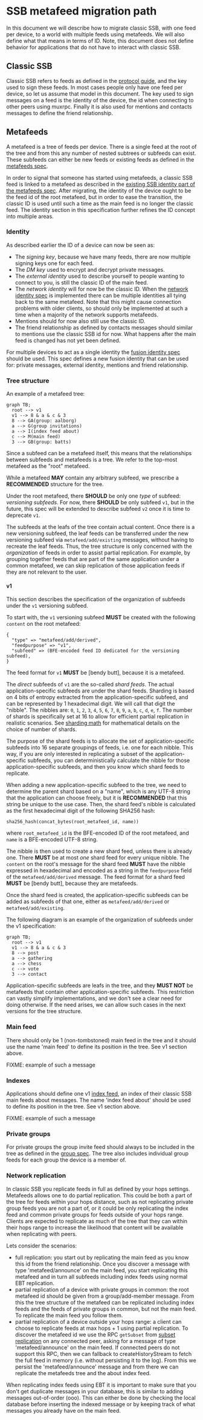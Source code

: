 # SSB metafeed migration path

In this document we will describe how to migrate classic SSB, with one
feed per device, to a world with multiple feeds using metafeeds. We
will also define what that means in terms of ID. Note, this document
does not define behavior for applications that do not have to interact
with classic SSB.

## Classic SSB

Classic SSB refers to feeds as defined in the [protocol guide], and
the key used to sign these feeds. In most cases people only have one
feed per device, so let us assume that model in this document. The key
used to sign messages on a feed is the identity of the device, the id
when connecting to other peers using muxrpc. Finally it is also used
for mentions and contacts messages to define the friend relationship.

## Metafeeds

A metafeed is a tree of feeds per device. There is a single feed at
the root of the tree and from this any number of nested subtrees or
subfeeds can exist. These subfeeds can either be new feeds or existing
feeds as defined in the [metafeeds spec].

In order to signal that someone has started using metafeeds, a classic
SSB feed is linked to a metafeed as described in the [existing SSB
identity part of the metafeeds spec]. After migrating, the identity of
the device ought to be the feed id of the root metafeed, but in order
to ease the transition, the classic ID is used until such a time as
the main feed is no longer the classic feed. The identity section in
this specification further refines the ID concept into multiple areas.

### Identity

As described earlier the ID of a device can now be seen as:

- The *signing key*, because we have many feeds, there are now multiple
  signing keys one for each feed.
- The *DM key* used to encrypt and decrypt private messages.
- The *external identity* used to describe yourself to people wanting
  to connect to you, is still the classic ID of the main feed.
- The *network identity* will for now be the classic ID. When the
  [network identity spec] is implemented there can be multiple
  identities all tying back to the same metafeed. Note that this might
  cause connection problems with older clients, so should only be
  implemented at such a time when a majority of the network supports
  metafeeds.
- Mentions should for now also still use the classic ID.
- The friend relationship as defined by contacts messages should
  similar to mentions use the classic SSB id for now. What happens
  after the main feed is changed has not yet been defined.

For multiple devices to act as a single identity the [fusion identity
spec] should be used. This spec defines a new fusion identity that can
be used for: private messages, external identity, mentions and friend
relationship.

### Tree structure

An example of a metafeed tree:

```mermaid
graph TB;
  root --> v1
  v1 --> 8 & a & c & 3
  8 --> GA(group: aalborg)
  a --> G(group invitations)
  a --> I(index feed about)
  c --> M(main feed)
  3 --> GB(group: batts)
```

Since a subfeed can be a metafeed itself, this means that the
relationships between subfeeds and metafeeds is a tree. We refer to
the top-most metafeed as the "root" metafeed.

While a metafeed **MAY** contain any arbitrary subfeed, we prescribe a
**RECOMMENDED** structure for the tree.

Under the root metafeed, there **SHOULD** be only one *type* of
subfeed: *versioning subfeeds*. For now, there **SHOULD** be only
subfeed `v1`, but in the future, this spec will be extended to
describe subfeed `v2` once it is time to deprecate `v1`.

The subfeeds at the leafs of the tree contain actual content. Once
there is a new versioning subfeed, the leaf feeds can be transferred
under the new versioning subfeed via `metafeed/add/existing` messages,
without having to recreate the leaf feeds. Thus, the tree structure is
only concerned with the *organization* of feeds in order to assist
partial replication. For example, by grouping together feeds that are
part of the same application under a common metafeed, we can skip
replication of those application feeds if they are not relevant to the
user.

#### v1

This section describes the specification of the organization of
subfeeds under the `v1` versioning subfeed.

To start with, the `v1` versioning subfeed **MUST** be created with
the following `content` on the root metafeed:

```
{
  "type" => "metafeed/add/derived",
  "feedpurpose" => "v1",
  "subfeed" => (BFE-encoded feed ID dedicated for the versioning subfeed),
}
```

The feed format for `v1` **MUST** be [bendy butt], because it is a
metafeed.

The *direct* subfeeds of `v1` are the so-called *shard feeds*. The
actual application-specific subfeeds are under the shard
feeds. Sharding is based on 4 bits of entropy extracted from the
application-specific subfeed, and can be represented by 1 hexadecimal
digit. We will call that digit the "nibble".  The nibbles are: `0`,
`1`, `2`, `3`, `4`, `5`, `6`, `7`, `8`, `9`, `a`, `b`, `c`, `d`, `e`,
`f`. The number of shards is specifically set at 16 to allow for
efficient partial replication in realistic scenarios. See [sharding
math](./sharding-math.md) for mathematical details on the choice of
number of shards.

The purpose of the shard feeds is to allocate the set of
application-specific subfeeds into 16 separate groupings of feeds,
i.e. one for each nibble. This way, if you are only interested in
replicating a subset of the application-specific subfeeds, you can
deterministically calculate the nibble for those application-specific
subfeeds, and then you know which shard feeds to replicate.

When adding a new application-specific subfeed to the tree, we need to
determine the parent shard based on a "name", which is any UTF-8
string that the application can choose freely, but it is
**RECOMMENDED** that this string be unique to the use case. Then, the
shard feed's nibble is calculated as the first hexadecimal digit of
the following SHA256 hash:

```
sha256_hash(concat_bytes(root_metafeed_id, name))
```

where `root_metafeed_id` is the BFE-encoded ID of the root metafeed,
and `name` is a BFE-encoded UTF-8 string.

The nibble is then used to create a new shard feed, unless there is
already one. There **MUST** be at most *one* shard feed for every
unique nibble. The `content` on the root's message for the shard feed
**MUST** have the nibble expressed in hexadecimal and encoded as a
string in the `feedpurpose` field of the `metafeed/add/derived`
message. The feed format for a shard feed **MUST** be [bendy butt],
because they are metafeeds.

Once the shard feed is created, the application-specific subfeeds can
be added as subfeeds of that one, either as `metafeed/add/derived` or
`metafeed/add/existing`.

The following diagram is an example of the organization of subfeeds
under the v1 specification:

```mermaid
graph TB;
  root --> v1
  v1 --> 8 & a & c & 3
  8 --> post
  a --> gathering
  a --> chess
  c --> vote
  3 --> contact
```

Application-specific subfeeds are leafs in the tree, and they **MUST
NOT** be metafeeds that contain other application-specific
subfeeds. This restriction can vastly simplify implementations, and we
don't see a clear need for doing otherwise. If the need arises, we can
allow such cases in the next versions for the tree structure.

### Main feed

There should only be 1 (non-tombstoned) main feed in the tree and it
should use the name 'main feed' to define its position in the
tree. See v1 section above.

FIXME: example of such a message

### Indexes

Applications should define one v1 [index feed], an index of their
classic SSB main feeds about messages. The name 'index feed about'
should be used to define its position in the tree. See v1 section
above.

FIXME: example of such a message

### Private groups

For private groups the group invite feed should always to be included
in the tree as defined in the [group spec]. The tree also includes
individual group feeds for each group the device is a member of.

### Network replication

In classic SSB you replicate feeds in full as defined by your hops
settings. Metafeeds allows one to do partial replication. This could
be both a part of the tree for feeds within your hops distance, such
as not replicating private group feeds you are not a part of, or it
could be only replicating the index feed and common private groups for
feeds outside of your hops range. Clients are expected to replicate as
much of the tree that they can within their hops range to increase the
likelihood that content will be available when replicating with peers.

Lets consider the scenarios:

 - full replication: you start out by replicating the main feed as you
   know this id from the friend relationship. Once you discover a
   message with type 'metafeed/announce' on the main feed, you start
   replicating this metafeed and in turn all subfeeds including index
   feeds using normal EBT replication.
 - partial replication of a device with private groups in common: the
   root metafeed id should be given from a group/add-member
   message. From this the tree structure of the metafeed can be
   replicated including index feeds and the feeds of private groups in
   common, but not the main feed. To replicate the main feed you
   follow them.
 - partial replication of a device outside your hops range: a client
   can choose to replicate feeds at max hops + 1 using partial
   replication. To discover the metafeed id we use the RPC `getSubset`
   from [subset replication] on any connected peer, asking for a
   message of type 'metafeed/announce' on the main feed. If connected
   peers do not support this RPC, then we can fallback to
   createHistoryStream to fetch the full feed in memory (i.e. without
   persisting it to the log). From this we persist the
   'metafeed/announce' message and from there we can replicate the
   metafeeds tree and the about index feed.

When replicating index feeds using EBT it is important to make sure
that you don't get duplicate messages in your database, this is
similar to adding messages out-of-order (ooo). This can either be done
by checking the local database before inserting the indexed message or
by keeping track of what messages you already have on the main feed.

[protocol guide]: https://ssbc.github.io/scuttlebutt-protocol-guide/#feeds
[metafeeds spec]: https://github.com/ssbc/ssb-meta-feeds-spec
[existing SSB identity part of the metafeeds spec]: https://github.com/ssbc/ssb-meta-feeds-spec/#existing-ssb-identity
[network identity spec]: https://github.com/ssbc/ssb-network-identity-spec
[fusion identity spec]: https://github.com/ssbc/fusion-identity-spec
[v1 part]: https://github.com/ssbc/ssb-meta-feeds-spec/#v1
[group spec]: https://github.com/ssbc/ssb-meta-feed-group-spec
[index feed]: https://github.com/ssbc/ssb-secure-partial-replication-spec#indexes
[subset replication]: https://github.com/ssbc/ssb-subset-replication-spec

